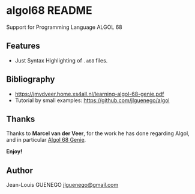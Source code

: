 # algol68 README

Support for Programming Language ALGOL 68

## Features

- Just Syntax Highlighting of `.a68` files.

## Bibliography

- https://jmvdveer.home.xs4all.nl/learning-algol-68-genie.pdf
- Tutorial by small examples: https://github.com/jlguenego/algol

## Thanks

Thanks to **Marcel van der Veer**, for the work he has done regarding Algol,
and in particular [Algol 68 Genie](https://jmvdveer.home.xs4all.nl/en.download.algol-68-genie-284.html).

**Enjoy!**

## Author

Jean-Louis GUENEGO <jlguenego@gmail.com>
